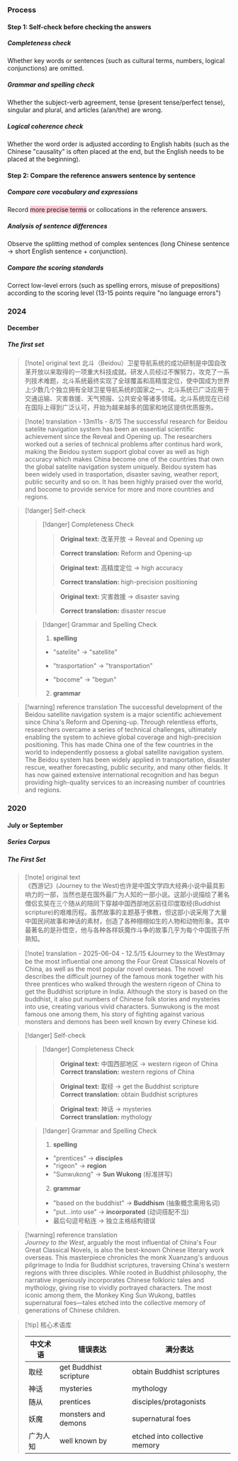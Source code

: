 ### Process

#### Step 1: Self-check before checking the answers

##### ​Completeness check​​

Whether key words or sentences (such as cultural terms, numbers, logical conjunctions) are omitted.

##### ​Grammar and spelling check​​

Whether the subject-verb agreement, tense (present tense/perfect tense), singular and plural, and articles (a/an/the) are wrong.

##### ​Logical coherence check​​

Whether the word order is adjusted according to English habits (such as the Chinese "causality" is often placed at the end, but the English needs to be placed at the beginning).

#### Step 2: Compare the reference answers sentence by sentence

##### Compare core vocabulary and expressions

Record <span style="background:rgba(252, 163, 180, 0.55)">more precise terms</span> or collocations in the reference answers.

##### ​Analysis of sentence differences

Observe the splitting method of complex sentences (long Chinese sentence → short English sentence + conjunction).

##### ​​Compare the scoring standards

Correct low-level errors (such as spelling errors, misuse of prepositions) according to the scoring level (13-15 points require "no language errors")

### 2024

#### December

##### The first set

>[!note] original text
> 北斗（Beidou）卫星导航系统的成功研制是中国自改革开放以来取得的一项重大科技成就。研发人员经过不懈努力，攻克了一系列技术难题，北斗系统最终实现了全球覆盖和高精度定位，使中国成为世界上少数几个独立拥有全球卫星导航系统的国家之一。北斗系统已广泛应用于交通运输、灾害救援、天气预报、公共安全等诸多领域。北斗系统现在已经在国际上得到广泛认可，开始为越来越多的国家和地区提供优质服务。

>[!note] translation - 13m11s - 8/15
> The successful research for Beidou satelite navigation system has been an essential scientific achievement since the Reveal and Opening up. The researchers worked out a series of technical problems after continus hard work, making the Beidou system support global cover as well as high accuracy which makes China become one of the countries that own the global satelite navigation system uniquely. Beidou system has been widely used in trasportation, disaster saving, weather report, public security and so on. It has been highly praised over the world, and bocome to provide service for more and more countries and regions.

>[!danger] Self-check
> > [!danger] Completeness Check
> > 
> > > **Original text:** 改革开放 -> Reveal and Opening up
> > >
> > > **Correct translation:** Reform and Opening-up
> > 
> > > **Original text:** 高精度定位 -> high accuracy
> > >
> > > **Correct translation:** high-precision positioning
> > 
> > > **Original text:** 灾害救援 -> disaster saving
> > >
> > > **Correct translation:** disaster rescue
>
> > [!danger] Grammar and Spelling Check
> > 1. **spelling**
> > 
> > - "satelite" → ​​"satellite"​​
> > 
> > - "trasportation" → ​​"transportation"​​
> > 
> > - "bocome" → ​​"begun"​
> > 
> > 2. **grammar**
> > 



>[!warning] reference translation
> The successful development of the Beidou satellite navigation system is a major scientific achievement since China's Reform and Opening-up. Through relentless efforts, researchers overcame a series of technical challenges, ultimately enabling the system to achieve global coverage and high-precision positioning. This has made China one of the few countries in the world to independently possess a global satellite navigation system. The Beidou system has been widely applied in transportation, disaster rescue, weather forecasting, public security, and many other fields. It has now gained extensive international recognition and has begun providing high-quality services to an increasing number of countries and regions.

### 2020
#### July or September

##### Series Corpus



##### The First Set

>[!note] original text  
>《西游记》(Journey to the West)也许是中国文学四大经典小说中最具影响力的一部，当然也是在国外最广为人知的一部小说。这部小说描绘了著名僧侣玄奘在三个随从的陪同下穿越中国西部地区前往印度取经(Buddhist scripture)的艰难历程。虽然故事的主题基于佛教，但这部小说采用了大量中国民间故事和神话的素材，创造了各种栩栩如生的人物和动物形象。其中最著名的是孙悟空，他与各种各样妖魔作斗争的故事几乎为每个中国孩子所熟知。

>[!note] translation - 2025-06-04 - 12.5/15
>《Journey to the West》may be the most influential one among the Four Great Classical Novels of China, as well as the most popular novel overseas. The novel describes the difficult journey of the famous monk together with his three prentices who walked through the western rigeon of China to get the Buddhist scripture in India. Although the story is based on the buddhist, it also put numbers of Chinese folk stories and mysteries into use, creating various vivid characters. Sunwukong is the most famous one among them, his story of fighting against various monsters and demons has been well known by every Chinese kid.

>[!danger] Self-check  
> > [!danger] Completeness Check
> >
> > > **Original text:** 中国西部地区 -> western rigeon of China  
> > > **Correct translation:** western regions of China
> >
> > > **Original text:** 取经 -> get the Buddhist scripture  
> > > **Correct translation:** obtain Buddhist scriptures
> >
> > > **Original text:** 神话 -> mysteries  
> > > **Correct translation:** mythology
>
> > [!danger] Grammar and Spelling Check  
> >
> > 1. **spelling**  
> >
> > - "prentices" → **disciples**  
> > - "rigeon" → **region**  
> > - "Sunwukong" → **Sun Wukong** (标准拼写)  
> >
> > 2. **grammar**  
> >
> > - "based on the buddhist" → **Buddhism** (抽象概念需用名词)  
> > - "put...into use" → **incorporated** (动词搭配不当)  
> > - 最后句逗号粘连 → 独立主格结构错误

>[!warning] reference translation  
> *Journey to the West*, arguably the most influential of China's Four Great Classical Novels, is also the best-known Chinese literary work overseas. This masterpiece chronicles the monk Xuanzang's arduous pilgrimage to India for Buddhist scriptures, traversing China's western regions with three disciples. While rooted in Buddhist philosophy, the narrative ingeniously incorporates Chinese folkloric tales and mythology, giving rise to vividly portrayed characters. The most iconic among them, the Monkey King Sun Wukong, battles supernatural foes—tales etched into the collective memory of generations of Chinese children.

>[!tip] 核心术语库  
>
> | 中文术语 | 错误表达 | 满分表达 |  
> |---|---|---|  
> | 取经 | get Buddhist scripture | obtain Buddhist scriptures |  
> | 神话 | mysteries | mythology |  
> | 随从 | prentices | disciples/protagonists |  
> | 妖魔 | monsters and demons | supernatural foes |  
> | 广为人知 | well known by | etched into collective memory |  


